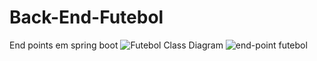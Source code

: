 # Back-End-Futebol
End points em spring boot
![Futebol Class Diagram](https://user-images.githubusercontent.com/95223420/178252524-d868c428-f55a-4632-9347-f1f65d5eef01.jpeg)
![end-point futebol](https://user-images.githubusercontent.com/95223420/178252552-27b09702-0213-405b-ac2e-5067cdf7f433.png)
